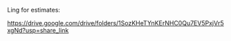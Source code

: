 Ling for estimates:

https://drive.google.com/drive/folders/1SozKHeTYnKErNHC0Qu7EV5PxjVr5xgNd?usp=share_link
